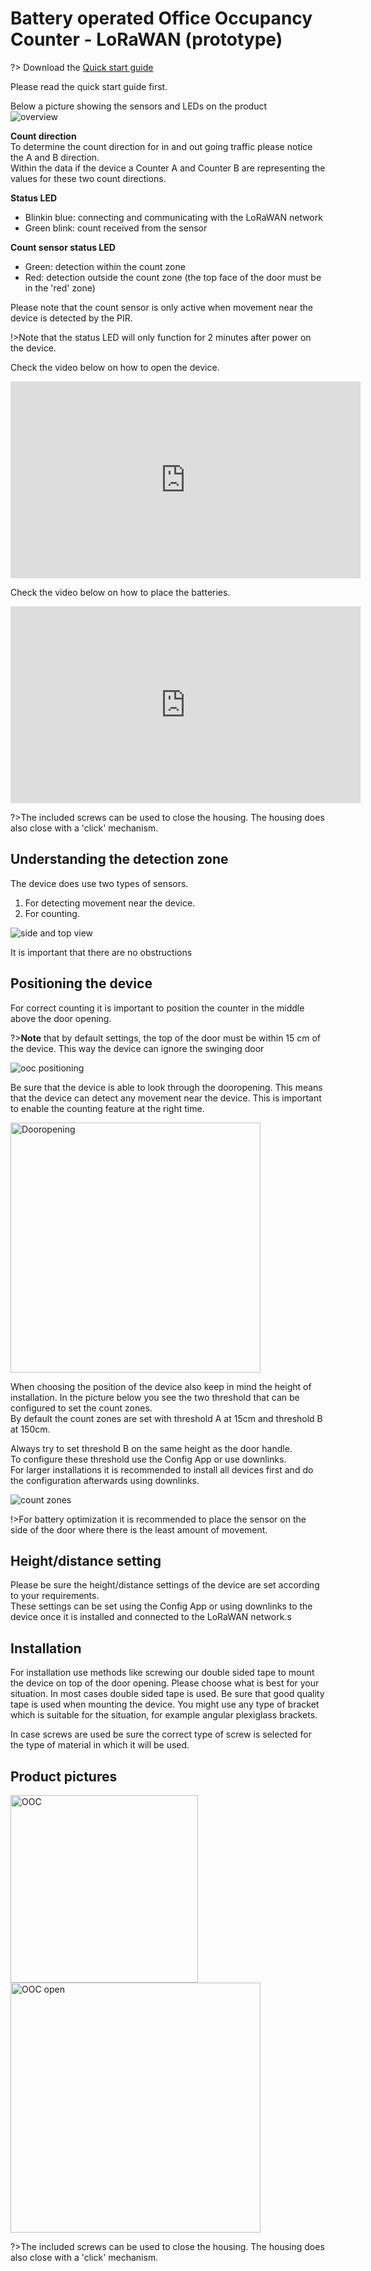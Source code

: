 # Battery operated Office Occupancy Counter - LoRaWAN (prototype)

?> Download the <a href="./pdf/IMBuildings - Quick start guide - VertiCount Pro - prototype - LoRaWAN.pdf" target="_blank">Quick start guide</a>

Please read the quick start guide first.

Below a picture showing the sensors and LEDs on the product<br>
<img src="./assets/OOC-overview.png" alt="overview">

**Count direction**<br>
To determine the count direction for in and out going traffic please notice the A and B direction.<br>
Within the data if the device a Counter A and Counter B are representing the values for these two count directions.

**Status LED**
- Blinkin blue: connecting and communicating with the LoRaWAN network
- Green blink: count received from the sensor

**Count sensor status LED**
- Green: detection within the count zone
- Red: detection outside the count zone (the top face of the door must be in the 'red' zone)

Please note that the count sensor is only active when movement near the device is detected by the PIR.

!>Note that the status LED will only function for 2 minutes after power on the device.

Check the video below on how to open the device.
<iframe width="560" height="315" src="https://www.youtube.com/embed/v1mVnLUZIXE?si=8bh3cDe5F-m2WwVS" title="YouTube video player" frameborder="0" allow="accelerometer; autoplay; clipboard-write; encrypted-media; gyroscope; picture-in-picture; web-share" referrerpolicy="strict-origin-when-cross-origin" allowfullscreen></iframe>

Check the video below on how to place the batteries.
<iframe width="560" height="315" src="https://www.youtube.com/embed/DkuvJR_vFt4?si=j8CKr5Grk8nvUou1" title="YouTube video player" frameborder="0" allow="accelerometer; autoplay; clipboard-write; encrypted-media; gyroscope; picture-in-picture; web-share" referrerpolicy="strict-origin-when-cross-origin" allowfullscreen></iframe>

?>The included screws can be used to close the housing. The housing does also close with a 'click' mechanism.

## Understanding the detection zone

The device does use two types of sensors.
1. For detecting movement near the device.
2. For counting.

<img src="./assets//OOC-top-side-view.png" alt="side and top view">

It is important that there are no obstructions

## Positioning the device

For correct counting it is important to position the counter in the middle above the door opening.

?>**Note** that by default settings, the top of the door must be within 15 cm of the device. This way the device can ignore the swinging door

<img src="./assets/ooc-door-position.png" alt="ooc positioning">

Be sure that the device is able to look through the dooropening. This means that the device can detect any movement near the device.
This is important to enable the counting feature at the right time.

<img src="./assets/ooc-dooropening.png" alt="Dooropening" width="400">

When choosing the position of the device also keep in mind the height of installation.
In the picture below you see the two threshold that can be configured to set the count zones.<br>
By default the count zones are set with threshold A at 15cm and threshold B at 150cm.

Always try to set threshold B on the same height as the door handle.<br>
To configure these threshold use the Config App or use downlinks.<br>
For larger installations it is recommended to install all devices first and do the configuration afterwards using downlinks.

<img src="./assets/ooc-thresholds.png" alt="count zones">

!>For battery optimization it is recommended to place the sensor on the side of the door where there is the least amount of movement.

## Height/distance setting
Please be sure the height/distance settings of the device are set according to your requirements.<br>
These settings can be set using the Config App or using downlinks to the device once it is installed and connected to the LoRaWAN network.s

## Installation
For installation use methods like screwing our double sided tape to mount the device on top of the door opening. Please choose what is best for your situation.
In most cases double sided tape is used. Be sure that good quality tape is used when mounting the device.
You might use any type of bracket which is suitable for the situation, for example angular plexiglass brackets.

In case screws are used be sure the correct type of screw is selected for the type of material in which it will be used.

## Product pictures

<img src="./assets/OOC-Prototype.png" alt="OOC" width="300">

<img src="./assets/OOC-Prototype-open.png" alt="OOC open" width="400">

?>The included screws can be used to close the housing. The housing does also close with a 'click' mechanism.